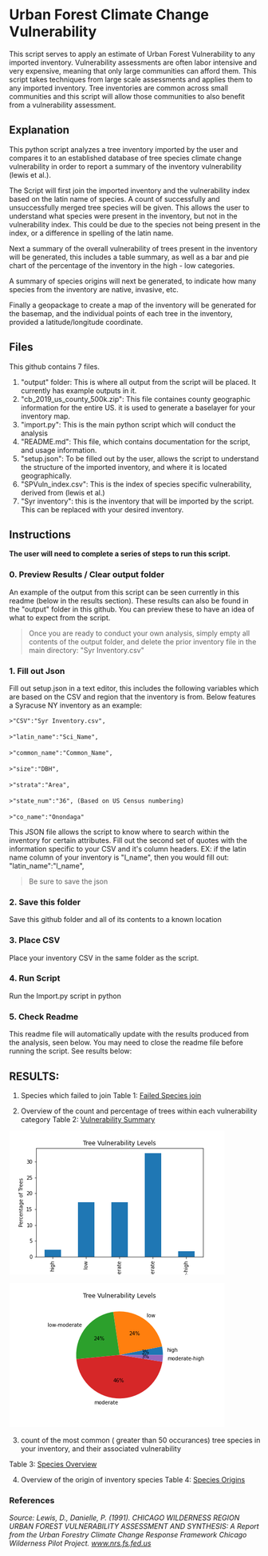 # Urban Forest Climate Change Vulnerability
This script serves to apply an estimate of Urban Forest Vulnerability to any imported inventory. Vulnerability assessments are often labor intensive and very expensive, meaning that only large communities can afford them. This script takes techniques from large scale assessments and applies them to any imported inventory. Tree inventories are common across small communities and this script will allow those communities to also benefit from a vulnerability assessment. 

## Explanation
This python script analyzes a tree inventory imported by the user and compares it to an established database of tree species climate change vulnerability in order to report a summary of the inventory vulnerability (lewis et al.). 

The Script will first join the imported inventory and the vulnerability index based on the latin name of species. 
A count of successfully and unsuccessfully merged tree species will be given. This allows the user to understand what species were present in the inventory, but not in the vulnerability index. This could be due to the species not being present in the index, or a difference in spelling of the latin name. 

Next a summary of the overall vulnerability of trees present in the inventory will be generated, this includes a table summary, as well as a bar and pie chart of the percentage of the inventory in the high - low categories.  

A summary of species origins will next be generated, to indicate how many species from the inventory are native, invasive, etc. 

Finally a geopackage to create a map of the inventory will be generated for the basemap, and the individual points of each tree in the inventory, provided a latitude/longitude coordinate. 

## Files

This github contains 7 files. 
1. "output" folder: This is where all output from the script will be placed. It currently has example outputs in it. 
2. "cb_2019_us_county_500k.zip": This file containes county geographic information for the entire US. it is used to generate a baselayer for your inventory map. 
3. "import.py": This is the main python script which will conduct the analysis
4. "README.md": This file, which contains documentation for the script, and usage information. 
5. "setup.json": To be filled out by the user, allows the script to understand the structure of the imported inventory, and where it is located geographically. 
6. "SPVuln_index.csv": This is the index of species specific vulnerability, derived from (lewis et al.)
7. "Syr inventory": this is the inventory that will be imported by the script. This can be replaced with your desired inventory. 


## Instructions
**The user will need to complete a series of steps to run this script.**

### 0. Preview Results / Clear output folder
An example of the output from this script can be seen currently in this readme (below in the results section). These results can also be found in the "output" folder in this github. You can preview these to have an idea of what to expect from the script. 
> Once you are ready to conduct your own analysis, simply empty all contents of the output folder, and delete the prior inventory file in the main directory: "Syr Inventory.csv"

### 1. Fill out Json
 Fill out setup.json in a text editor, this includes the following variables which are based on the CSV and region that the inventory is from. Below features a Syracuse NY inventory as an example: 

    >"CSV":"Syr Inventory.csv",

	>"latin_name":"Sci_Name",

    >"common_name":"Common_Name",

    >"size":"DBH",
    
    >"strata":"Area",
	
    >"state_num":"36", (Based on US Census numbering)
	
    >"co_name":"Onondaga"

This JSON file allows the script to know where to search within the inventory for certain attributes. Fill out the second set of quotes with the information specific to your CSV and it's column headers.
EX: if the latin name column of your inventory is "l_name", then you would fill out: "latin_name":"l_name",

> Be sure to save the json

### 2. Save this folder
Save this github folder and all of its contents to a known location 

### 3. Place CSV
Place your inventory CSV in the same folder as the script. 

### 4. Run Script
Run the Import.py script in python

### 5. Check Readme
This readme file will automatically update with the results produced from the analysis, seen below. You may need to close the readme file before running the script. See results below: 

## RESULTS:

1. Species which failed to join
Table 1: [Failed Species join](failed_ct.txt)

2. Overview of the count and percentage of trees within each vulnerability category
Table 2: [Vulnerability Summary](ov_summary.txt)

![Vulnerability Bar Chart](vuln_bar.png)

![Vulnerability Pie Chart](vuln_pie.png)

3. count of the most common ( greater than 50 occurances) tree species in your inventory, and their associated vulnerability

Table 3: [Species Overview](latin_sum50.txt)

4. Overview of the origin of inventory species
Table 4: [Species Origins](origin.txt)



### References

*Source: Lewis, D., Danielle, P. (1991). <i>CHICAGO WILDERNESS REGION URBAN FOREST VULNERABILITY ASSESSMENT AND SYNTHESIS: A Report from the Urban Forestry Climate Change Response Framework Chicago Wilderness Pilot Project</i>. www.nrs.fs.fed.us*